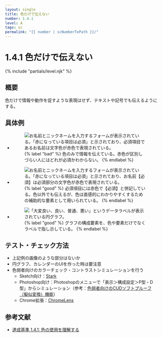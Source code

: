 ```yaml
---
layout: single
title: 色だけで伝えない
number: 1.4.1
level: A
tags: sc
permalink: "{{ number | scNumberToPath }}/"
---
```


# 1.4.1 色だけで伝えない

{% include "partials/level.njk" %}

## 概要

色だけで情報や動作を促すような表現はせず、テキストや記号でも伝えるようにする。

## 具体例

<ul class="Figurelist">
<li>
<figure>
<img src="/img/1/4/1/1.png" alt="お名前とニックネームを入力するフォームが表示されている。「赤になっている項目は必須」と示されており、必須項目であるお名前は文字色が赤色で表現されている。" />
<figcaption>
{% label "bad" %}
色のみで情報を伝えている。赤色が区別しづらい人にはどれが必須かわからない。
{% endlabel %}
</figcaption>
</figure>
</li>
<li>
<figure>
<img src="/img/1/4/1/2.png" alt="お名前とニックネームを入力するフォームが表示されている。「赤になっている項目は必須」と示されており、お名前【必須】は必須部分の文字色が赤色で表現されている。" />
<figcaption>
{% label "good" %}
必須項目には赤色で【必須】と併記している。色以外でも伝えるが、色は直感的にわかりやすくするための補助的な要素として用いられている。
{% endlabel %}
</figcaption>
</figure>
</li>
<li>
<figure>
<img src="/img/1/4/1/3.png" alt="「大変良い、良い、普通、悪い」というデータラベルが表示されている円グラフ。" />
<figcaption>
{% label "good" %}
グラフの構成要素を、色や要素だけでなくラベルで指し示している。
{% endlabel %}
</figcaption>
</figure>
</li>
</ul>

## テスト・チェック方法

- 上記例の画像のような部分はないか
- 円グラフ、カレンダーのUIを作った時は要注意
- 色弱者向けのカラーチェック・コントラストシミュレーションを行う
  - Sketch向け：[Stark](http://www.getstark.co/)
  - Photoshop向け：Photoshopのメニューで「表示＞構成設定＞P型・D型」からシミュレーション（参考：[色弱者向けのCUDソフトプルーフ（擬似変換）機能](https://www.adobe.com/jp/joc/pscs4/showcase/vol02/tips/)）
  - Chrome拡張：[ChromeLens](https://chrome.google.com/webstore/detail/chromelens/idikgljglpfilbhaboonnpnnincjhjkd)


## 参考文献

- [達成基準 1.4.1: 色の使用を理解する](https://waic.jp/docs/WCAG21/Understanding/use-of-color.html)
